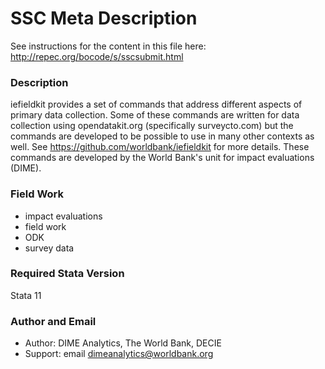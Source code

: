 # SSC Meta Description
See instructions for the content in this file here: http://repec.org/bocode/s/sscsubmit.html

### Description

iefieldkit provides a set of commands that address different aspects of primary data collection. Some of these commands are written for data collection using opendatakit.org (specifically surveycto.com) but the commands are developed to be possible to use in many other contexts as well. See https://github.com/worldbank/iefieldkit for more details. These commands are developed by the World Bank's unit for impact evaluations (DIME).

### Field Work
* impact evaluations
* field work
* ODK
* survey data

### Required Stata Version      
Stata 11

### Author and Email
* Author: DIME Analytics, The World Bank, DECIE
* Support: email  dimeanalytics@worldbank.org
